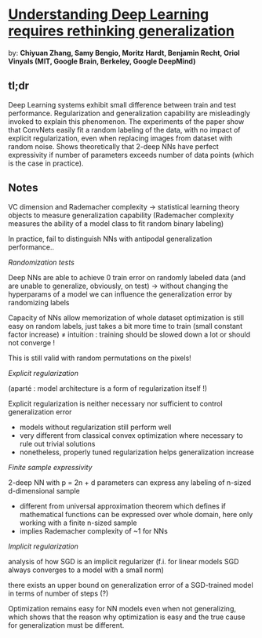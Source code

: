 # [Understanding Deep Learning requires rethinking generalization](https://arxiv.org/pdf/1611.03530.pdf) 

by: **Chiyuan Zhang, Samy Bengio, Moritz Hardt, Benjamin Recht, Oriol Vinyals (MIT, Google Brain, Berkeley, Google DeepMind)**

## tl;dr

Deep Learning systems exhibit small difference between train and test performance. Regularization and generalization capability are misleadingly invoked to explain this phenomenon. The experiments of the paper show that ConvNets easily fit a random labeling of the data, with no impact of explicit regularization, even when replacing images from dataset with random noise. Shows theoretically that 2-deep NNs have perfect expressivity if number of parameters exceeds number of data points (which is the case in practice).

## Notes

VC dimension and Rademacher complexity -> statistical learning theory objects to measure generalization capability
(Rademacher complexity measures the ability of a model class to fit random binary labeling)

In practice, fail to distinguish NNs with antipodal generalization performance..

*Randomization tests*

Deep NNs are able to achieve 0 train error on randomly labeled data (and are unable to generalize, obviously, on test) -> without changing the hyperparams of a model we can influence the generalization error by randomizing labels

Capacity of NNs allow memorization of whole dataset
optimization is still easy on random labels, just takes a bit more time to train (small constant factor increase) 
            ≠
            intuition : training should be slowed down a lot or should not converge ! 

This is still valid with random permutations on the pixels!

*Explicit regularization*

(aparté : model architecture is a form of regularization itself !)

Explicit regularization is neither necessary nor sufficient to control generalization error

* models without regularization still perform well
* very different from classical convex optimization where necessary to rule out trivial solutions
* nonetheless, properly tuned regularization helps generalization increase

*Finite sample expressivity*

2-deep NN with p = 2n + d parameters can express any labeling of n-sized d-dimensional sample

* different from universal approximation theorem which defines if mathematical functions can be expressed over whole domain, here only working with a finite n-sized sample
* implies Rademacher complexity of ~1 for NNs

*Implicit regularization*

analysis of how SGD is an implicit regularizer
(f.i. for linear models SGD always converges to a model with a small norm)

there exists an upper bound on generalization error of a SGD-trained model in terms of number of steps (?)

Optimization remains easy for NN models even when not generalizing, which shows that the reason why optimization is easy and the true cause for generalization must be different.
